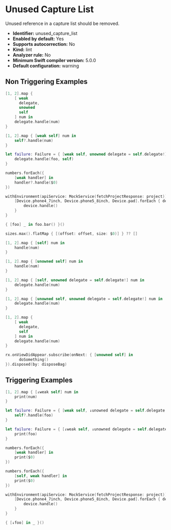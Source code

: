 # Unused Capture List

Unused reference in a capture list should be removed.

* **Identifier:** unused_capture_list
* **Enabled by default:** Yes
* **Supports autocorrection:** No
* **Kind:** lint
* **Analyzer rule:** No
* **Minimum Swift compiler version:** 5.0.0
* **Default configuration:** warning

## Non Triggering Examples

```swift
[1, 2].map {
    [ weak
      delegate,
      unowned
      self
    ] num in
    delegate.handle(num)
}
```

```swift
[1, 2].map { [weak self] num in
    self?.handle(num)
}
```

```swift
let failure: Failure = { [weak self, unowned delegate = self.delegate!] foo in
    delegate.handle(foo, self)
}
```

```swift
numbers.forEach({
    [weak handler] in
    handler?.handle($0)
})
```

```swift
withEnvironment(apiService: MockService(fetchProjectResponse: project)) {
    [Device.phone4_7inch, Device.phone5_8inch, Device.pad].forEach { device in
        device.handle()
    }
}
```

```swift
{ [foo] _ in foo.bar() }()
```

```swift
sizes.max().flatMap { [(offset: offset, size: $0)] } ?? []
```

```swift
[1, 2].map { [self] num in
    handle(num)
}
```

```swift
[1, 2].map { [unowned self] num in
    handle(num)
}
```

```swift
[1, 2].map { [self, unowned delegate = self.delegate!] num in
    delegate.handle(num)
}
```

```swift
[1, 2].map { [unowned self, unowned delegate = self.delegate!] num in
    delegate.handle(num)
}
```

```swift
[1, 2].map {
    [ weak
      delegate,
      self
    ] num in
    delegate.handle(num)
}
```

```swift
rx.onViewDidAppear.subscribe(onNext: { [unowned self] in
      doSomething()
}).disposed(by: disposeBag)
```

## Triggering Examples

```swift
[1, 2].map { [↓weak self] num in
    print(num)
}
```

```swift
let failure: Failure = { [weak self, ↓unowned delegate = self.delegate!] foo in
    self?.handle(foo)
}
```

```swift
let failure: Failure = { [↓weak self, ↓unowned delegate = self.delegate!] foo in
    print(foo)
}
```

```swift
numbers.forEach({
    [weak handler] in
    print($0)
})
```

```swift
numbers.forEach({
    [self, weak handler] in
    print($0)
})
```

```swift
withEnvironment(apiService: MockService(fetchProjectResponse: project)) { [↓foo] in
    [Device.phone4_7inch, Device.phone5_8inch, Device.pad].forEach { device in
        device.handle()
    }
}
```

```swift
{ [↓foo] in _ }()
```